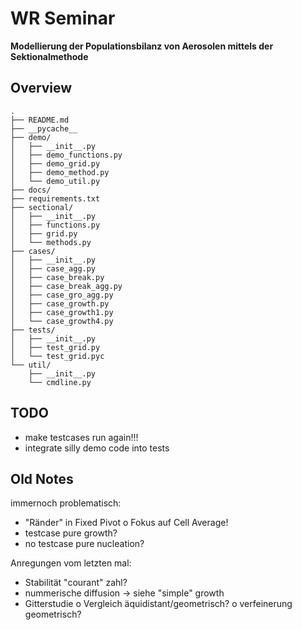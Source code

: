 WR Seminar
==========
**Modellierung der Populationsbilanz von Aerosolen
mittels der Sektionalmethode**

Overview
--------
```
.
├── README.md
├── __pycache__
├── demo/
│   ├── __init__.py
│   ├── demo_functions.py
│   ├── demo_grid.py
│   ├── demo_method.py
│   └── demo_util.py
├── docs/
├── requirements.txt
├── sectional/
│   ├── __init__.py
│   ├── functions.py
│   ├── grid.py
│   └── methods.py
├── cases/
│   ├── __init__.py
│   ├── case_agg.py
│   ├── case_break.py
│   ├── case_break_agg.py
│   ├── case_gro_agg.py
│   ├── case_growth.py
│   ├── case_growth1.py
│   └── case_growth4.py
├── tests/
│   ├── __init__.py
│   ├── test_grid.py
│   └── test_grid.pyc
└── util/
    ├── __init__.py
    └── cmdline.py
```


TODO
----

* make testcases run again!!!
* integrate silly demo code into tests


Old Notes
---------

immernoch problematisch:
- "Ränder" in Fixed Pivot
    o Fokus auf Cell Average!
- testcase pure growth?
- no testcase pure nucleation?

Anregungen vom letzten mal:
- Stabilität "courant" zahl?
- nummerische diffusion -> siehe "simple" growth
- Gitterstudie
    o Vergleich äquidistant/geometrisch?
    o verfeinerung geometrisch?